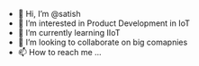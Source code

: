 - 👋 Hi, I’m @satish
- 👀 I’m interested in Product Development in IoT
- 🌱 I’m currently learning IIoT
- 💞️ I’m looking to collaborate on big comapnies
- 📫 How to reach me ...


